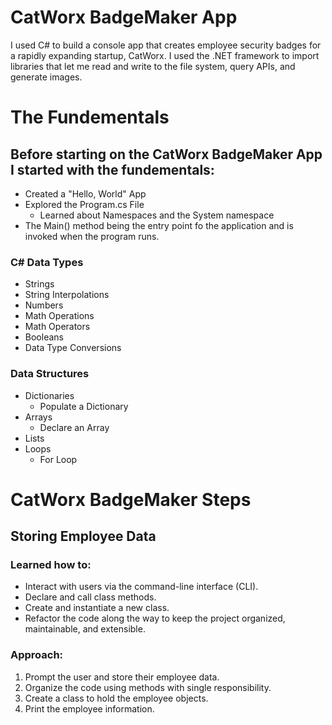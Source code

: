# CatWorx BadgeMaker App
I used C# to build a console app that creates employee security badges for a rapidly expanding startup, CatWorx. I used the .NET framework to import libraries that let me read and write to the file system, query APIs, and generate images.

# The Fundementals
## Before starting on the CatWorx BadgeMaker App I started with the fundementals:

- Created a "Hello, World" App
- Explored the Program.cs File
  - Learned about Namespaces and the System namespace
- The Main() method being the entry point fo the application and is invoked when the program runs.

### C# Data Types
- Strings
- String Interpolations
- Numbers
- Math Operations
- Math Operators
- Booleans
- Data Type Conversions

### Data Structures
- Dictionaries
  - Populate a Dictionary
- Arrays
  - Declare an Array
- Lists
- Loops
  - For Loop

# CatWorx BadgeMaker Steps
## Storing Employee Data
### Learned how to:
- Interact with users via the command-line interface (CLI).
- Declare and call class methods.
- Create and instantiate a new class.
- Refactor the code along the way to keep the project organized, maintainable, and extensible.
### Approach:
1. Prompt the user and store their employee data.
2. Organize the code using methods with single responsibility.
3. Create a class to hold the employee objects.
4. Print the employee information.


